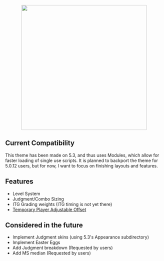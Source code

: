 <p align="center">
  <img src="https://raw.githubusercontent.com/wiki/JoseVarelaP/SM5-GrooveNights/NewLogoWiki.png" width="400">
</p>

## Current Compatibility
This theme has been made on 5.3, and thus uses Modules, which allow for faster loading of single use scripts.
It is planned to backport the theme for 5.0.12 users, but for now, I want to focus on finishing layouts and features.

## Features
* Level System
* Judgment/Combo Sizing
* ITG Grading weights (ITG timing is not yet there)
* [Temporary Player Adjustable Offset](https://github.com/JoseVarelaP/SM5-GrooveNights/wiki/AdjustableOffset)

## Considered in the future
* Implement Judgment skins (using 5.3's Appearance subdirectory)
* Implement Easter Eggs
* Add Judgment breakdown (Requested by users)
* Add MS median (Requested by users)
